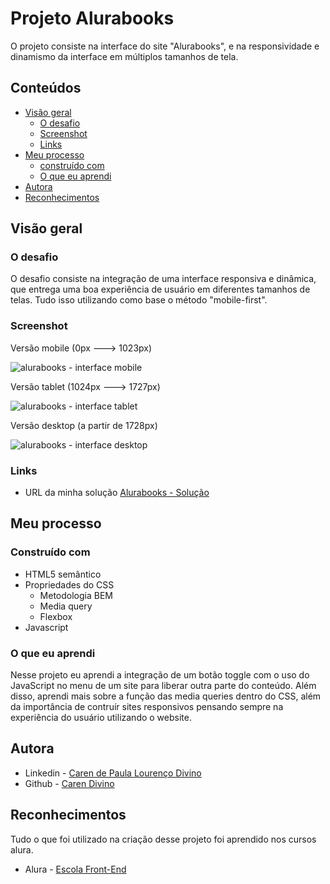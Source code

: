 # Projeto Alurabooks
O projeto consiste na interface do site "Alurabooks", e na responsividade e dinamismo da interface em múltiplos tamanhos de tela.


## Conteúdos
- [Visão geral](#visão-geral)
  - [O desafio](#o-desafio)
  - [Screenshot](#screenshot)
  - [Links](#links)
- [Meu processo](#meu-processo)
  - [construído com](#construído-com)
  - [O que eu aprendi](#o-que-eu-aprendi)
- [Autora](#autora)
- [Reconhecimentos](#reconhecimentos)

## Visão geral

### O desafio

O desafio consiste na integração de uma interface responsiva e dinâmica, que entrega uma boa experiência de usuário em diferentes tamanhos de telas. Tudo isso utilizando como base o método "mobile-first".

### Screenshot

Versão mobile (0px ---> 1023px)

![alurabooks - interface mobile](https://github.com/caredvn/alurabooks/assets/107898347/b0fe6cd5-a01a-49ae-a58a-e7c096b8782a)

Versão tablet (1024px ---> 1727px)

![alurabooks - interface tablet](https://github.com/caredvn/alurabooks/assets/107898347/d0079d37-ada0-4f56-baa1-49df4971577f)

Versão desktop (a partir de 1728px)

![alurabooks - interface desktop](https://github.com/caredvn/alurabooks/assets/107898347/dbe22f99-e0da-4bb2-9413-93bfd8c86352)

### Links

- URL da minha solução [Alurabooks - Solução](https://alurabooks-seven-murex.vercel.app/#)

## Meu processo

### Construído com

- HTML5 semântico
- Propriedades do CSS
  - Metodologia BEM
  - Media query
  - Flexbox
- Javascript

### O que eu aprendi

Nesse projeto eu aprendi a integração de um botão toggle com o uso do JavaScript no menu de um site para liberar outra parte do conteúdo.
Além disso, aprendi mais sobre a função das media queries dentro do CSS, além da importância de contruír sites responsivos pensando sempre na experiência do usuário utilizando o website.

## Autora

- Linkedin - [Caren de Paula Lourenço Divino](https://www.linkedin.com/in/caren-de-paula-lourenço-divino-1a8536231/)
- Github - [Caren Divino](https://github.com/caredvn)

## Reconhecimentos

Tudo o que foi utilizado na criação desse projeto foi aprendido nos cursos alura.
- Alura - [Escola Front-End](https://www.alura.com.br/escola-front-end)



